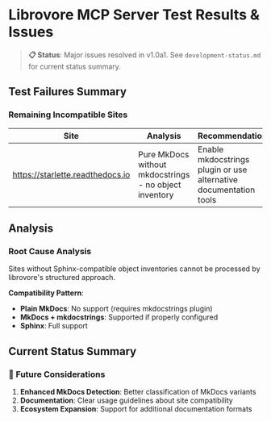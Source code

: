 # Librovore MCP Server Test Results & Issues

> **📋 Status**: Major issues resolved in v1.0a1. See `development-status.md` for current status summary.

## Test Failures Summary

### Remaining Incompatible Sites

| Site | Analysis | Recommendation |
|------|----------|----------------|
| https://starlette.readthedocs.io | Pure MkDocs without mkdocstrings - no object inventory | Enable mkdocstrings plugin or use alternative documentation tools |

## Analysis

### Root Cause Analysis  
Sites without Sphinx-compatible object inventories cannot be processed by librovore's structured approach.

**Compatibility Pattern**: 
- **Plain MkDocs**: No support (requires mkdocstrings plugin)
- **MkDocs + mkdocstrings**: Supported if properly configured
- **Sphinx**: Full support

## Current Status Summary

### 🔄 Future Considerations
1. **Enhanced MkDocs Detection**: Better classification of MkDocs variants
2. **Documentation**: Clear usage guidelines about site compatibility
3. **Ecosystem Expansion**: Support for additional documentation formats

